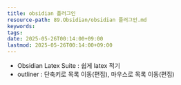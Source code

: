 ```yaml
---
title: obsidian 플러그인
resource-path: 89.Obsidian/obsidian 플러그인.md
keywords:
tags:
date: 2025-05-26T00:14:00+09:00
lastmod: 2025-05-26T00:14:00+09:00
---
```

- Obsidian Latex Suite : 쉽게 latex 적기
- outliner : 단축키로 목록 이동(편집), 마우스로 목록 이동(편집)

